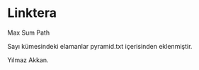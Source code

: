 # Linktera
Max Sum Path

Sayı kümesindeki elamanlar pyramid.txt içerisinden eklenmiştir.

Yılmaz Akkan.
